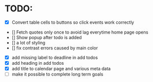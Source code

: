 # TODO:

- [x] Convert table cells to buttons so click events work correctly
- [] Fetch quotes only once to avoid lag everytime home page opens
- [] Show popup after todo is added
- [] a lot of styling
- []  fix contrast errors caused by main color
- [x]  add missing label to deadline in add todos
- [x]  add heading in add todos
- [x]  add title to calendar page and various meta data
- [ ]  make it possible to complete long term goals
